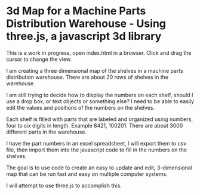 # 3d Map for a Machine Parts Distribution Warehouse - Using three.js, a javascript 3d library

This is a work in progress, open index.html in a browser. Click and drag the cursor to change the view.

I am creating a three dimensional map of the shelves in a machine parts distribution warehouse. There are about 20 rows of shelves in the warehouse. 

I am still trying to decide how to display the numbers on each shelf, should I use a drop box, or text objects or something else?
I need to be able to easily edit the values and positions of the numbers on the shelves.

Each shelf is filled with parts that are labeled and organized using numbers, four to six digits in length. Example 8421, 100201. There are about 3000 different parts in the warehouse.

I have the part numbers in an excel spreadsheet, I will export them to csv file, then import them into the javascript code to fill in the numbers on the shelves.

The goal is to use code to create an easy to update and edit, 3-dimensional map that can be run fast and easy on multiple computer systems.


I will attempt to use three.js to accomplish this.
